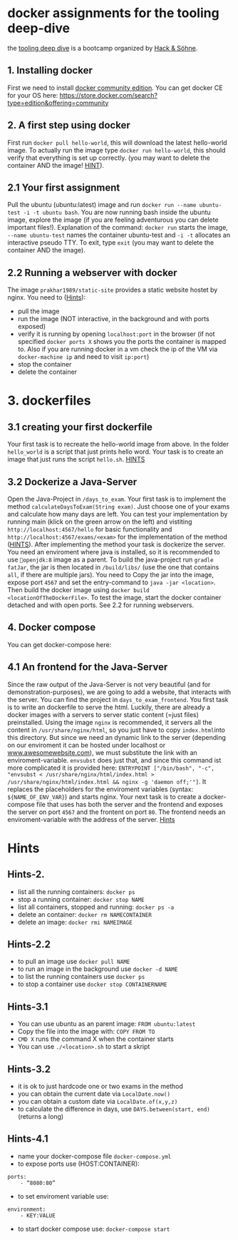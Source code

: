 # docker assignments for the tooling deep-dive

the [tooling deep dive](https://www.facebook.com/events/1705620649739179/) is a bootcamp organized by [Hack & Söhne](https://hackundsoehne.de). 

## 1. Installing docker

First we need to install [docker community edition](https://www.docker.com/community-edition). You can get docker CE for your OS here: https://store.docker.com/search?type=edition&offering=community

## 2. A first step using docker

First run `docker pull hello-world`, this will download the latest hello-world image.
To actually run the image type `docker run hello-world`, this should verify that everything is set up correctly.
(you may want to delete the container AND the image! [HINT](##Hints-2.)).

## 2.1 Your first assignment

Pull the ubuntu (ubuntu:latest) image and run `docker run --name ubuntu-test -i -t ubuntu bash`. You are now running bash inside the ubuntu image, explore the image (if you are feeling adventurous you can delete important files!).
Explanation of the command: `docker run` starts the image, `--name ubuntu-test` names the container ubuntu-test and `-i -t` allocates an interactive pseudo TTY.
To exit, type `exit` (you may want to delete the container AND the image).

## 2.2 Running a webserver with docker

The image `prakhar1989/static-site` provides a static website hostet by nginx.
You need to ([Hints](##Hints-2.2)):
 - pull the image
 - run the image (NOT interactive, in the background and with ports exposed)
 - verify it is running by opening `localhost:port` in the browser (if not specified `docker ports X` shows you the ports the container is mapped to. Also if you are running docker in a vm check the ip of the VM via `docker-machine ip` and need to visit `ip:port`)
 - stop the container
 - delete the container

# 3. dockerfiles

## 3.1 creating your first dockerfile
Your first task is to recreate the hello-world image from above. In the folder `hello_world` is a script that just prints hello word. Your task is to create an image that just runs the script `hello.sh`. [HINTS](##Hints-3.1)

## 3.2 Dockerize a Java-Server
Open the Java-Project in `/days_to_exam`. Your first task is to implement the method `calculateDaysToExam(String exam)`. Just choose one of your exams and calculate how many days are left. You can test your implementation by running main (klick on the green arrow on the left) and vistiting `http://localhost:4567/hello` for basic functionality and `http://localhost:4567/exams/<exam>` for the implementation of the method ([HINTS](##Hints-3.2)). After implementing the method your task is dockerize the server. You need an enviroment where java is installed, so it is recommended to use `openjdk:8` image as a parent. To build the java-project run `gradle fatJar`, the jar is then located in `/build/libs/` (use the one that contains `all`, if there are multiple jars). You need to Copy the jar into the image, expose port `4567` and set the entry-command to `java -jar <location>`. Then build the docker image using `docker build <locationOfTheDockerFile>`. To test the image, start the docker container detached and with open ports. See 2.2 for running webservers.


## 4. Docker compose
You can get docker-compose here: 
## 4.1 An frontend for the Java-Server
Since the raw output of the Java-Server is not very beautiful (and for demonstration-purposes), we are going to add a website, that interacts with the server. You can find the project in `days_to_exam_frontend`. You first task is to write an dockerfile to serve the html. Luckily, there are already a docker images with a servers to server static content (=just files) preinstalled. Using the image `nginx` is recommended, it servers all the content in `/usr/share/nginx/html`, so you just have to copy `index.html`into this directory. But since we need an dynamic link to the server (depending on our enviroment it can be hosted under localhost or www.awesomewebsite.com), we must substitute the link with an enviroment-variable. `envsubst` does just that, and since this command ist more complicated it is provided here: `ENTRYPOINT ["/bin/bash", "-c", "envsubst < /usr/share/nginx/html/index.html > /usr/share/nginx/html/index.html && nginx -g 'daemon off;'"]`. It replaces the placeholders for the enviroment variables (syntax: `${NAME_OF_ENV_VAR}`) and starts nginx. Your next task is to create a docker-compose file that uses has both the server and the frontend and exposes the server on port `4567` and the frontent on port `80`. The frontend needs an enviroment-variable with the address of the server. [Hints](##Hints-4.1)




# Hints
## Hints-2.
- list all the running containers: `docker ps`
- stop a running container: `docker stop NAME`
- list all containers, stopped and running: `docker ps -a`
- delete an container: `docker rm NAMECONTAINER`
- delete an image: `docker rmi NAMEIMAGE`
## Hints-2.2
- to pull an image use `docker pull NAME`
- to run an image in the background use `docker -d NAME`
- to list the running containers use `docker ps`
- to stop a container use `docker stop CONTAINERNAME`
## Hints-3.1
- You can use ubuntu as an parent image: `FROM ubuntu:latest`
- Copy the file into the image with: `COPY FROM TO`
- `CMD X` runs the command X when the container starts
- You can use `./<location>.sh` to start a skript
## Hints-3.2
- it is ok to just hardcode one or two exams in the method
- you can obtain the current date via `LocalDate.now()`
- you can obtain a custom date via `LocalDate.of(x,y,z)`
- to calculate the difference in days, use `DAYS.between(start, end)` (returns a long)

## Hints-4.1
- name your docker-compose file `docker-compose.yml`
- to expose ports use (HOST:CONTAINER):
```
ports:
	- “8080:80”
```

- to set enviroment variable use: 
```
environment:
	- KEY:VALUE 
``` 

- to start docker compose use: `docker-compose start`

